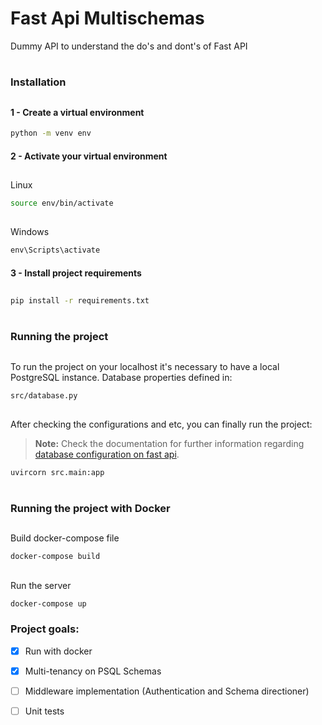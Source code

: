 # **Fast Api Multischemas**
Dummy API to understand the do's and dont's of Fast API
#

### **Installation**
##
#### 1 - Create a virtual environment
```sh
python -m venv env
```

#### 2 - Activate your virtual environment
##
Linux 
```sh
source env/bin/activate
```
##
Windows
```cmd
env\Scripts\activate
```

#### 3 - Install project requirements
##

```sh
pip install -r requirements.txt
```
#
### **Running the project**
##
To run the project on your localhost it's necessary to have a local PostgreSQL instance. Database properties defined in:
```sh
src/database.py
```
## 
After checking the configurations and etc, you can finally run the project:
> **Note:** Check the documentation for further information regarding [database configuration on fast api](https://fastapi.tiangolo.com/tutorial/sql-databases/).

```sh
uvircorn src.main:app
```
#
### **Running the project with Docker**
##
Build docker-compose file
```sh
docker-compose build
```

##
Run the server
```sh
docker-compose up
```


### **Project goals**:
- [x] Run with docker
- [x] Multi-tenancy on PSQL Schemas
- [ ] Middleware implementation (Authentication and Schema directioner)
- [ ] Unit tests





